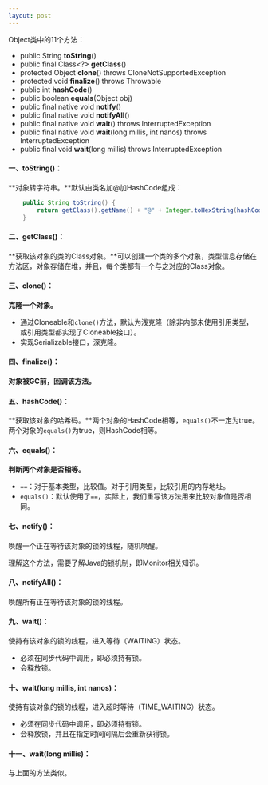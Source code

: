 ```yaml
---
layout: post
---
```


Object类中的11个方法：

- public String **toString**()
- public final Class<?> **getClass**()
- protected Object **clone**() throws CloneNotSupportedException
- protected void **finalize**() throws Throwable
- public int **hashCode**()
- public boolean **equals**(Object obj)
- public final native void **notify**()
- public final native void **notifyAll**()
- public final native void **wait**() throws InterruptedException
- public final native void **wait**(long millis, int nanos) throws InterruptedException
- public final void **wait**(long millis) throws InterruptedException



#### 一、toString()：

**对象转字符串。**默认由类名加@加HashCode组成：

```java
    public String toString() {
        return getClass().getName() + "@" + Integer.toHexString(hashCode());
    }
```

#### 二、getClass()：

**获取该对象的类的Class对象。**可以创建一个类的多个对象，类型信息存储在方法区，对象存储在堆，并且，每个类都有一个与之对应的Class对象。

#### 三、clone()：

**克隆一个对象。**

- 通过Cloneable和`clone()`方法，默认为浅克隆（除非内部未使用引用类型，或引用类型都实现了Cloneable接口）。
- 实现Serializable接口，深克隆。

#### 四、finalize()：

**对象被GC前，回调该方法。**


#### 五、hashCode()：

**获取该对象的哈希码。**两个对象的HashCode相等，`equals()`不一定为true。两个对象的`equals()`为true，则HashCode相等。

#### 六、equals()：

**判断两个对象是否相等。**

- `==`：对于基本类型，比较值。对于引用类型，比较引用的内存地址。
- `equals()`：默认使用了`==`，实际上，我们重写该方法用来比较对象值是否相同。

#### 七、notify()：

唤醒一个正在等待该对象的锁的线程，随机唤醒。

理解这个方法，需要了解Java的锁机制，即Monitor相关知识。

#### 八、notifyAll()：

唤醒所有正在等待该对象的锁的线程。

#### 九、wait()：

使持有该对象的锁的线程，进入等待（WAITING）状态。

- 必须在同步代码中调用，即必须持有锁。
- 会释放锁。

#### 十、wait(long millis, int nanos)：

使持有该对象的锁的线程，进入超时等待（TIME_WAITING）状态。

- 必须在同步代码中调用，即必须持有锁。
- 会释放锁，并且在指定时间间隔后会重新获得锁。

#### 十一、wait(long millis)：

与上面的方法类似。




